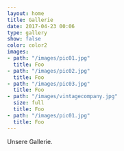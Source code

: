 ```yaml
---
layout: home
title: Gallerie
date: 2017-04-23 00:06
type: gallery
show: false
color: color2
images:
- path: "/images/pic01.jpg"
  title: Foo
- path: "/images/pic02.jpg"
  title: Foo
- path: "/images/pic03.jpg"
  title: Foo
- path: "/images/vintagecompany.jpg"
  size: full
  title: Foo
- path: "/images/pic01.jpg"
  title: Foo
---
```


Unsere Gallerie.
